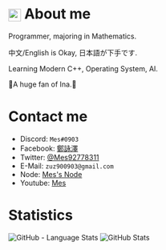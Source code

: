 # <img src="https://walfiegif.files.wordpress.com/2021/05/out-transparent-13.gif?w=745" style="vertical-align:middle" width="25px"> About me

Programmer, majoring in Mathematics.

中文/English is Okay, 日本語が下手です.

Learning Modern C++, Operating System, AI.

💜A huge fan of Ina.💜

# Contact me

+ Discord: `Mes#0903`
+ Facebook: [鄭詠澤](https://www.facebook.com/shiro.james0903)
+ Twitter: [@Mes92778311](https://twitter.com/Mes92778311)
+ E-Mail: `zuz900903@gmail.com`
+ Node: [Mes's Node](https://hackmd.io/@Mes/mes_note/https%3A%2F%2Fhackmd.io%2F%40Mes%2Fnote_preface)
+ Youtube: [Mes](https://www.youtube.com/channel/UCT3MbveOznWLlxNIdLUUOhg)

# Statistics

![GitHub - Language Stats](https://github-readme-stats.vercel.app/api/top-langs/?username=Mes0903&bg_color=50,CA6C46,F1ECEC)
![GitHub Stats](https://github-readme-stats.vercel.app/api?username=Mes0903&count_private=true&show_icons=true&bg_color=50,CA6C46,F1ECEC)
